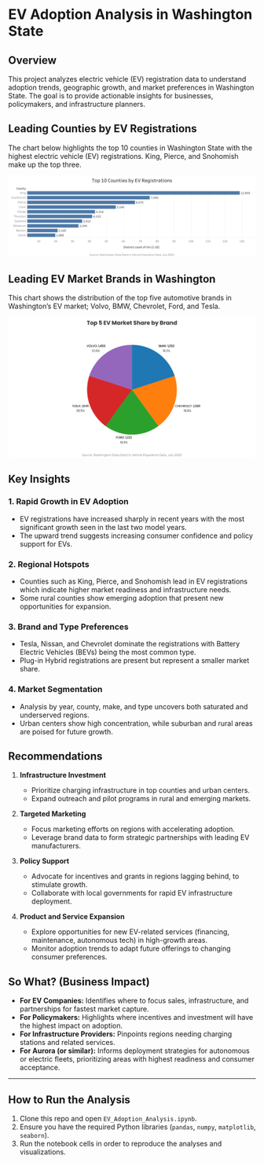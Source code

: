 # EV Adoption Analysis in Washington State

## Overview
This project analyzes electric vehicle (EV) registration data to understand adoption trends, geographic growth, and market preferences in Washington State. The goal is to provide actionable insights for businesses, policymakers, and infrastructure planners.

## Leading Counties by EV Registrations

The chart below highlights the top 10 counties in Washington State with the highest electric vehicle (EV) registrations. King, Pierce, and Snohomish make up the top three.

<p align="center">
  <img src="top10-counties.png" alt="Top 10 Counties" width="800"/>
</p>

## Leading EV Market Brands in Washington

This chart shows the distribution of the top five automotive brands in Washington’s EV market; Volvo, BMW, Chevrolet, Ford, and Tesla.

<p align="center">
  <img src="top5-market-brand.png" alt="Top 5 Market Brand" width="600"/>
</p>

## Key Insights

### 1. **Rapid Growth in EV Adoption**
- EV registrations have increased sharply in recent years with the most significant growth seen in the last two model years.
- The upward trend suggests increasing consumer confidence and policy support for EVs.

### 2. **Regional Hotspots**
- Counties such as King, Pierce, and Snohomish lead in EV registrations which indicate higher market readiness and infrastructure needs.
- Some rural counties show emerging adoption that present new opportunities for expansion.

### 3. **Brand and Type Preferences**
- Tesla, Nissan, and Chevrolet dominate the registrations with Battery Electric Vehicles (BEVs) being the most common type.
- Plug-in Hybrid registrations are present but represent a smaller market share.

### 4. **Market Segmentation**
- Analysis by year, county, make, and type uncovers both saturated and underserved regions.
- Urban centers show high concentration, while suburban and rural areas are poised for future growth.

## Recommendations

1. **Infrastructure Investment**
   - Prioritize charging infrastructure in top counties and urban centers.
   - Expand outreach and pilot programs in rural and emerging markets.

2. **Targeted Marketing**
   - Focus marketing efforts on regions with accelerating adoption.
   - Leverage brand data to form strategic partnerships with leading EV manufacturers.

3. **Policy Support**
   - Advocate for incentives and grants in regions lagging behind, to stimulate growth.
   - Collaborate with local governments for rapid EV infrastructure deployment.

4. **Product and Service Expansion**
   - Explore opportunities for new EV-related services (financing, maintenance, autonomous tech) in high-growth areas.
   - Monitor adoption trends to adapt future offerings to changing consumer preferences.

## So What? (Business Impact)

- **For EV Companies:** Identifies where to focus sales, infrastructure, and partnerships for fastest market capture.
- **For Policymakers:** Highlights where incentives and investment will have the highest impact on adoption.
- **For Infrastructure Providers:** Pinpoints regions needing charging stations and related services.
- **For Aurora (or similar):** Informs deployment strategies for autonomous or electric fleets, prioritizing areas with highest readiness and consumer acceptance.

---

## How to Run the Analysis

1. Clone this repo and open `EV_Adoption_Analysis.ipynb`.
2. Ensure you have the required Python libraries (`pandas`, `numpy`, `matplotlib`, `seaborn`).
3. Run the notebook cells in order to reproduce the analyses and visualizations.

